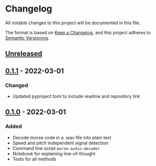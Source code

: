 # Changelog
All notable changes to this project will be documented in this file.

The format is based on [Keep a Changelog](https://keepachangelog.com/en/1.0.0/),
and this project adheres to [Semantic Versioning](https://semver.org/spec/v2.0.0.html).

## [Unreleased]

## [0.1.1] - 2022-03-01
### Changed
- Updated pyproject.toml to include readme and repository link

## [0.1.0] - 2022-03-01
### Added
- Decode morse code in a .wav file into plain text
- Speed and pitch independent signal detection
- Command line script `morse-audio-decoder`
- Notebook for explaining line-of-thought
- Tests for all methods

[Unreleased]: https://github.com/mkouhia/morse-audio-decoder/compare/v0.1.1...HEAD
[0.1.1]: https://github.com/mkouhia/morse-audio-decoder/compare/v0.1.0...v0.1.1
[0.1.0]: https://github.com/mkouhia/morse-audio-decoder/releases/tag/v0.1.0
